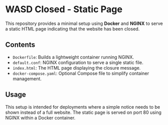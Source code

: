 # WASD Closed - Static Page

This repository provides a minimal setup using **Docker** and **NGINX** to serve a static HTML page indicating that the website has been closed.

## Contents

- `Dockerfile`: Builds a lightweight container running NGINX.
- `default.conf`: NGINX configuration to serve a single static file.
- `index.html`: The HTML page displaying the closure message.
- `docker-compose.yaml`: Optional Compose file to simplify container management.

## Usage

This setup is intended for deployments where a simple notice needs to be shown instead of a full website.
 The static page is served on port 80 using NGINX within a Docker container.
